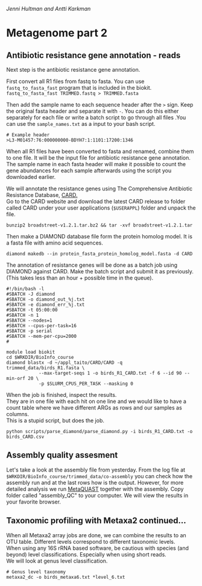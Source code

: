 *Jenni Hultman and Antti Karkman*

# Metagenome part 2

## Antibiotic resistance gene annotation - reads
Next step is the antibiotic resistance gene annotation.  

First convert all R1 files from fastq to fasta. You can use `fastq_to_fasta_fast` program that is included in the biokit.  
`fastq_to_fasta_fast TRIMMED.fastq > TRIMMED.fasta`  

Then add the sample name to each sequence header after the `>` sign. Keep the original fasta header and separate it with `-`. You can do this either separately for each file or write a batch script to go through all files .You can use the `sample_names.txt` as a input to your bash script.  
```
# Example header
>L3-M01457:76:000000000-BDYH7:1:1101:17200:1346
```

When all R1 files have been converted to fasta and renamed, combine them to one file. It will be the input file for antibiotic resistance gene annotation. The sample name in each fasta header will make it possible to count the gene abundances for each sample afterwards using the script you downloaded earlier.  

We will annotate the resistance genes using The Comprehensive Antibiotic Resistance Database, [CARD.](https://card.mcmaster.ca)  
Go to the CARD website and download the latest CARD release to folder called CARD under your user applications (`$USERAPPL`) folder and unpack the file.  

`bunzip2 broadstreet-v1.2.1.tar.bz2 && tar -xvf broadstreet-v1.2.1.tar `  

Then make a DIAMOND database file form the protein homolog model. It is a fasta file with amino acid sequences.  

`diamond makedb --in protein_fasta_protein_homolog_model.fasta -d CARD`

The annotation of resistance genes will be done as a batch job using DIAMOND against CARD. Make the batch script and submit it as previously. (This takes less than an hour + possible time in the queue).  
```
#!/bin/bash -l
#SBATCH -J diamond
#SBATCH -o diamond_out_%j.txt
#SBATCH -e diamond_err_%j.txt
#SBATCH -t 05:00:00
#SBATCH -n 1
#SBATCH --nodes=1
#SBATCH --cpus-per-task=16
#SBATCH -p serial
#SBATCH --mem-per-cpu=2000
#

module load biokit
cd $WRKDIR/BioInfo_course
diamond blastx -d ~/appl_taito/CARD/CARD -q trimmed_data/birds_R1.fasta \
            --max-target-seqs 1 -o birds_R1_CARD.txt -f 6 --id 90 --min-orf 20 \
            -p $SLURM_CPUS_PER_TASK --masking 0
```

When the job is finished, inspect the results.  
They are in one file with each hit on one line and we would like to have a count table where we have different ARGs as rows and our samples as columns.  
This is a stupid script, but does the job.  

`python scripts/parse_diamond/parse_diamond.py -i birds_R1_CARD.txt -o birds_CARD.csv`

## Assembly quality assesment
Let's take a look at the assembly file from yesterday. From the log file at `$WRKDIR/BioInfo_course/trimmed_data/co-assembly` you can check how the assembly run and at the last rows how is the output. However, for more detailed analysis we run [MetaQUAST](http://bioinf.spbau.ru/metaquast) together with the assembly. Copy folder called "assembly_QC" to your computer. We will view the results in your favorite browser. 

## Taxonomic profiling with Metaxa2 continued...
When all Metaxa2 array jobs are done, we can combine the results to an OTU table. Different levels correspond to different taxonomic levels.  
When using any 16S rRNA based software, be cautious with species (and beyond) level classifications. Especially when using short reads.  
We will look at genus level classification.
```
# Genus level taxonomy
metaxa2_dc -o birds_metaxa6.txt *level_6.txt
```
